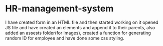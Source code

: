# HR-management-system

 I have created form in an HTML file and then started working on it
 opened JS file and have created an elements and append it to  their parents, also added an assests folder(for images), created a function for generating random ID for employee and have done some css styling. 

